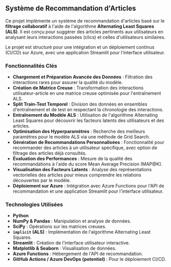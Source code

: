 
## Système de Recommandation d'Articles

Ce projet implémente un système de recommandation d'articles basé sur le **filtrage collaboratif** à l'aide de l'algorithme **Alternating Least Squares (ALS)**. Il est conçu pour suggérer des articles pertinents aux utilisateurs en analysant leurs interactions passées (clics) et celles d'utilisateurs similaires.

Le projet est structuré pour une intégration et un déploiement continus (CI/CD) sur Azure, avec une application Streamlit pour l'interface utilisateur.

### Fonctionnalités Clés

  * **Chargement et Préparation Avancée des Données** : Filtration des interactions rares pour assurer la qualité du modèle.
  * **Création de Matrice Creuse** : Transformation des interactions utilisateur-article en une matrice creuse optimisée pour l'entraînement ALS.
  * **Split Train-Test Temporel** : Division des données en ensembles d'entraînement et de test en respectant la chronologie des interactions.
  * **Entraînement du Modèle ALS** : Utilisation de l'algorithme Alternating Least Squares pour découvrir les facteurs latents des utilisateurs et des articles.
  * **Optimisation des Hyperparamètres** : Recherche des meilleurs paramètres pour le modèle ALS via une méthode de Grid Search.
  * **Génération de Recommandations Personnalisées** : Fonctionnalité pour recommander des articles à un utilisateur spécifique, avec option de filtrage des articles déjà consultés.
  * **Évaluation des Performances** : Mesure de la qualité des recommandations à l'aide du score Mean Average Precision (MAP@K).
  * **Visualisation des Facteurs Latents** : Analyse des représentations vectorielles des articles pour mieux comprendre les relations découvertes par le modèle.
  * **Déploiement sur Azure** : Intégration avec Azure Functions pour l'API de recommandation et une application Streamlit pour l'interface utilisateur.

### Technologies Utilisées

  * **Python**
  * **NumPy & Pandas** : Manipulation et analyse de données.
  * **SciPy** : Opérations sur les matrices creuses.
  * **`implicit` (ALS)** : Implémentation de l'algorithme Alternating Least Squares.
  * **Streamlit** : Création de l'interface utilisateur interactive.
  * **Matplotlib & Seaborn** : Visualisation de données.
  * **Azure Functions** : Hébergement de l'API de recommandation.
  * **GitHub Actions / Azure DevOps (potentiel)** : Pour le déploiement CI/CD.

